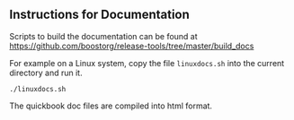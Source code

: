 ## Instructions for Documentation

Scripts to build the documentation can be found at https://github.com/boostorg/release-tools/tree/master/build_docs

For example on a Linux system, copy the file `linuxdocs.sh` into the current directory and run it.

```
./linuxdocs.sh
```

The quickbook doc files are compiled into html format.
